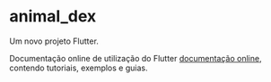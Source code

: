 # animal_dex

Um novo projeto Flutter.

Documentação online de utilização do Flutter 
[documentação online](https://flutter.dev/docs), contendo tutoriais,
exemplos e guias.
